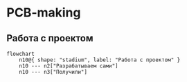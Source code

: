 # PCB-making
## Работа с проектом

```mermaid
flowchart
	n10@{ shape: "stadium", label: "Работа с проектом" }
	n10 --- n2["Разрабатываем сами"]
	n10 --- n3["Получили"]
